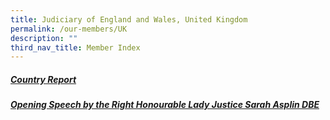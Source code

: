 ```yaml
---
title: Judiciary of England and Wales, United Kingdom
permalink: /our-members/UK
description: ""
third_nav_title: Member Index
---
```

##### [Country Report](/files/UK%20Country%20Report.pdf)


##### [Opening Speech by the Right Honourable Lady Justice Sarah Asplin DBE](/files/UK%20Speech.pdf)